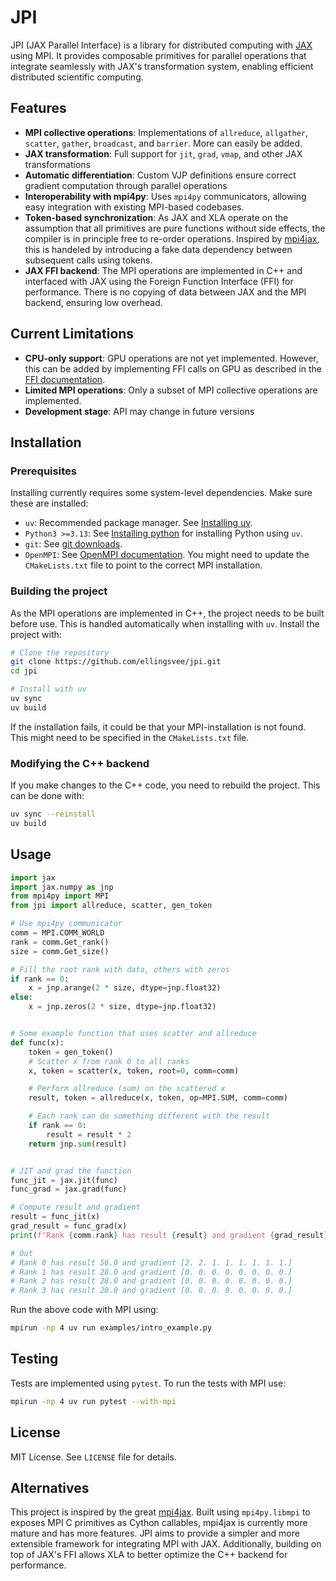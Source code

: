 # JPI

JPI (JAX Parallel Interface) is a library for distributed computing with [JAX](https://github.com/google/jax) using MPI. It provides composable primitives for parallel operations that integrate seamlessly with JAX's transformation system, enabling efficient distributed scientific computing.

## Features

- **MPI collective operations**: Implementations of `allreduce`, `allgather`, `scatter`, `gather`, `broadcast`, and `barrier`. More can easily be added.
- **JAX transformation**: Full support for `jit`, `grad`, `vmap`, and other JAX transformations
- **Automatic differentiation**: Custom VJP definitions ensure correct gradient computation through parallel operations
- **Interoperability with mpi4py**: Uses `mpi4py` communicators, allowing easy integration with existing MPI-based codebases.
- **Token-based synchronization**: As JAX and XLA operate on the assumption that all primitives are pure functions without side effects, the compiler is in principle free to re-order operations. Inspired by [mpi4jax](https://github.com/mpi4jax/mpi4jax/tree/main), this is handeled by introducing a fake data dependency between subsequent calls using tokens.
- **JAX FFI backend**: The MPI operations are implemented in C++ and interfaced with JAX using the Foreign Function Interface (FFI) for performance. There is no copying of data between JAX and the MPI backend, ensuring low overhead.

## Current Limitations

- **CPU-only support**: GPU operations are not yet implemented. However, this can be added by implementing FFI calls on GPU as described in the [FFI documentation](https://docs.jax.dev/en/latest/ffi.html#ffi-calls-on-a-gpu).
- **Limited MPI operations**: Only a subset of MPI collective operations are implemented.
- **Development stage**: API may change in future versions

## Installation
### Prerequisites
Installing currently requires some system-level dependencies. Make sure these are installed:
- `uv`: Recommended package manager. See [Installing uv](https://docs.astral.sh/uv/getting-started/installation/).
- `Python3 >=3.13`: See [Installing python](https://docs.astral.sh/uv/guides/install-python/) for installing Python using `uv`. 
- `git`: See [git downloads](https://git-scm.com/downloads).
- `OpenMPI`: See [OpenMPI documentation](https://docs.open-mpi.org/en/v5.0.x/index.html). You might need to update the `CMakeLists.txt` file to point to the correct MPI installation.

### Building the project
As the MPI operations are implemented in C++, the project needs to be built before use. This is handled automatically when installing with `uv`. Install the project with:
```bash
# Clone the repository
git clone https://github.com/ellingsvee/jpi.git
cd jpi

# Install with uv
uv sync
uv build
```
If the installation fails, it could be that your MPI-installation is not found. This might need to be specified in the `CMakeLists.txt` file.

### Modifying the C++ backend
If you make changes to the C++ code, you need to rebuild the project. This can be done with:
```bash
uv sync --reinstall
uv build
```




## Usage

```python
import jax
import jax.numpy as jnp
from mpi4py import MPI
from jpi import allreduce, scatter, gen_token

# Use mpi4py communicator
comm = MPI.COMM_WORLD
rank = comm.Get_rank()
size = comm.Get_size()

# Fill the root rank with data, others with zeros
if rank == 0:
    x = jnp.arange(2 * size, dtype=jnp.float32)
else:
    x = jnp.zeros(2 * size, dtype=jnp.float32)


# Some example function that uses scatter and allreduce
def func(x):
    token = gen_token()
    # Scatter x from rank 0 to all ranks
    x, token = scatter(x, token, root=0, comm=comm)

    # Perform allreduce (sum) on the scattered x
    result, token = allreduce(x, token, op=MPI.SUM, comm=comm)

    # Each rank can do something different with the result
    if rank == 0:
        result = result * 2
    return jnp.sum(result)


# JIT and grad the function
func_jit = jax.jit(func)
func_grad = jax.grad(func)

# Compute result and gradient
result = func_jit(x)
grad_result = func_grad(x)
print(f"Rank {comm.rank} has result {result} and gradient {grad_result}")

# Out
# Rank 0 has result 56.0 and gradient [2. 2. 1. 1. 1. 1. 1. 1.]
# Rank 1 has result 28.0 and gradient [0. 0. 0. 0. 0. 0. 0. 0.]
# Rank 2 has result 28.0 and gradient [0. 0. 0. 0. 0. 0. 0. 0.]
# Rank 3 has result 28.0 and gradient [0. 0. 0. 0. 0. 0. 0. 0.]
```
Run the above code with MPI using:
```bash
mpirun -np 4 uv run examples/intro_example.py
```

## Testing
Tests are implemented using `pytest`. To run the tests with MPI use:
```bash
mpirun -np 4 uv run pytest --with-mpi 
```

## License
MIT License. See `LICENSE` file for details.

## Alternatives
This project is inspired by the great [mpi4jax](https://github.com/mpi4jax/mpi4jax).  Built using `mpi4py.libmpi` to exposes MPI C primitives as Cython callables, mpi4jax is currently more mature and has more features. JPI aims to provide a simpler and more extensible framework for integrating MPI with JAX.  Additionally, building on top of JAX's FFI allows XLA to better optimize the C++ backend for performance.
 
